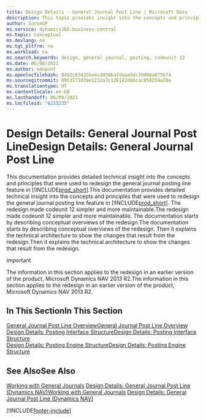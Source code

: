 ```yaml
---
title: Design Details - General Journal Post Line | Microsoft Docs
description: This topic provides insight into the concepts and principles that are used to redesign the general journal posting line feature in Business Central.
author: SorenGP
ms.service: dynamics365-business-central
ms.topic: conceptual
ms.devlang: na
ms.tgt_pltfrm: na
ms.workload: na
ms.search.keywords: design, general journal, posting, codeunit 12
ms.date: 06/08/2021
ms.author: edupont
ms.openlocfilehash: 8492c83437be4cd850bafdaaa5dc70d00a075674
ms.sourcegitcommit: 0953171d39e1232a7c126142d68cac858234a20e
ms.translationtype: HT
ms.contentlocale: en-GB
ms.lasthandoff: 06/09/2021
ms.locfileid: "6215235"
---
```

# <a name="design-details-general-journal-post-line"></a><span data-ttu-id="b1ebc-103">Design Details: General Journal Post Line</span><span class="sxs-lookup"><span data-stu-id="b1ebc-103">Design Details: General Journal Post Line</span></span>

<span data-ttu-id="b1ebc-104">This documentation provides detailed technical insight into the concepts and principles that were used to redesign the general journal posting line feature in [!INCLUDE[prod_short](includes/prod_short.md)].</span><span class="sxs-lookup"><span data-stu-id="b1ebc-104">This documentation provides detailed technical insight into the concepts and principles that were used to redesign the general journal posting line feature in [!INCLUDE[prod_short](includes/prod_short.md)].</span></span> <span data-ttu-id="b1ebc-105">The redesign made codeunit 12 simpler and more maintainable.</span><span class="sxs-lookup"><span data-stu-id="b1ebc-105">The redesign made codeunit 12 simpler and more maintainable.</span></span> <span data-ttu-id="b1ebc-106">The documentation starts by describing conceptual overviews of the redesign.</span><span class="sxs-lookup"><span data-stu-id="b1ebc-106">The documentation starts by describing conceptual overviews of the redesign.</span></span> <span data-ttu-id="b1ebc-107">Then it explains the technical architecture to show the changes that result from the redesign.</span><span class="sxs-lookup"><span data-stu-id="b1ebc-107">Then it explains the technical architecture to show the changes that result from the redesign.</span></span>  

> [!IMPORTANT]
> <span data-ttu-id="b1ebc-108">The information in this section applies to the redesign in an earlier version of the product, Microsoft Dynamics NAV 2013 R2.</span><span class="sxs-lookup"><span data-stu-id="b1ebc-108">The information in this section applies to the redesign in an earlier version of the product, Microsoft Dynamics NAV 2013 R2.</span></span>

## <a name="in-this-section"></a><span data-ttu-id="b1ebc-109">In This Section</span><span class="sxs-lookup"><span data-stu-id="b1ebc-109">In This Section</span></span>

[<span data-ttu-id="b1ebc-110">General Journal Post Line Overview</span><span class="sxs-lookup"><span data-stu-id="b1ebc-110">General Journal Post Line Overview</span></span>](design-details-general-journal-post-line-overview.md)  
[<span data-ttu-id="b1ebc-111">Design Details: Posting Interface Structure</span><span class="sxs-lookup"><span data-stu-id="b1ebc-111">Design Details: Posting Interface Structure</span></span>](design-details-posting-interface-structure.md)  
[<span data-ttu-id="b1ebc-112">Design Details: Posting Engine Structure</span><span class="sxs-lookup"><span data-stu-id="b1ebc-112">Design Details: Posting Engine Structure</span></span>](design-details-posting-engine-structure.md)  

## <a name="see-also"></a><span data-ttu-id="b1ebc-113">See Also</span><span class="sxs-lookup"><span data-stu-id="b1ebc-113">See Also</span></span>

<span data-ttu-id="b1ebc-114">[Working with General Journals](ui-work-general-journals.md)
[Design Details: General Journal Post Line (Dynamics NAV)](/dynamics-nav-app/design-details-general-journal-post-line)</span><span class="sxs-lookup"><span data-stu-id="b1ebc-114">[Working with General Journals](ui-work-general-journals.md)
[Design Details: General Journal Post Line (Dynamics NAV)](/dynamics-nav-app/design-details-general-journal-post-line)</span></span>  

[!INCLUDE[footer-include](includes/footer-banner.md)]